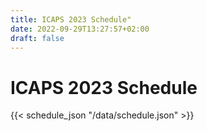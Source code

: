 ```yaml
---
title: ICAPS 2023 Schedule"
date: 2022-09-29T13:27:57+02:00
draft: false
---
```


# ICAPS 2023 Schedule

{{< schedule_json "/data/schedule.json" >}}





